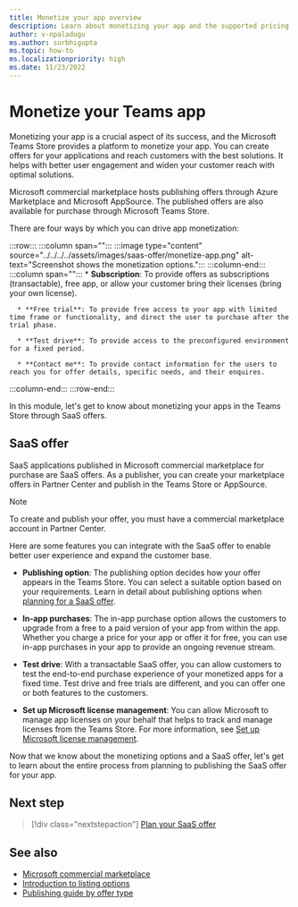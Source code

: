 ```yaml
---
title: Monetize your app overview
description: Learn about monetizing your app and the supported pricing models such as free trials, in-app purchases, and test drives. Learn in detail on monetizing your app through SaaS offers.
author: v-npaladugu
ms.author: surbhigupta
ms.topic: how-to
ms.localizationpriority: high
ms.date: 11/23/2022
---
```


# Monetize your Teams app


Monetizing your app is a crucial aspect of its success, and the Microsoft Teams Store provides a platform to monetize your app. 
You can create offers for your applications and reach customers with the best solutions. It helps with better user engagement and widen your customer reach with optimal solutions.

Microsoft commercial marketplace hosts publishing offers through Azure Marketplace and Microsoft AppSource. The published offers are also available for purchase through Microsoft Teams Store.

There are four ways by which you can drive app monetization:

:::row:::
   :::column span="":::
      :::image type="content" source="../../../../assets/images/saas-offer/monetize-app.png" alt-text="Screenshot shows the monetization options.":::
   :::column-end:::
   :::column span="":::
      * **Subscription**: To provide offers as subscriptions (transactable), free app, or allow your customer bring their licenses (bring your own license).

      * **Free trial**: To provide free access to your app with limited time frame or functionality, and direct the user to purchase after the trial phase.

      * **Test drive**: To provide access to the preconfigured environment for a fixed period.

      * **Contact me**: To provide contact information for the users to reach you for offer details, specific needs, and their enquires.
   :::column-end:::
:::row-end:::

 In this module, let's get to know about monetizing your apps in the Teams Store through SaaS offers.

## SaaS offer

SaaS applications published in Microsoft commercial marketplace for purchase are SaaS offers. As a publisher, you can create your marketplace offers in Partner Center and publish in the Teams Store or AppSource.

> [!NOTE]
> To create and publish your offer, you must have a commercial marketplace account in Partner Center.

Here are some features you can integrate with the SaaS offer to enable better user experience and expand the customer base.

* **Publishing option**: The publishing option decides how your offer appears in the Teams Store. You can select a suitable option based on your requirements. Learn in detail about publishing options when [planning for a SaaS offer](include-saas-offer.md).</br>

* **In-app purchases**: The in-app purchase option allows the customers to upgrade from a free to a paid version of your app from within the app. Whether you charge a price for your app or offer it for free, you can use in-app purchases in your app to provide an ongoing revenue stream. </br>

* **Test drive**: With a transactable SaaS offer, you can allow customers to test the end-to-end purchase experience of your monetized apps for a fixed time. Test drive and free trials are different, and you can offer one or both features to the customers.</br>

* **Set up Microsoft license management**: You can allow Microsoft to manage app licenses on your behalf that helps to track and manage licenses from the Teams Store. For more information, see [Set up Microsoft license management](create-saas-offer.md#set-up-microsoft-license-management).

Now that we know about the monetizing options and a SaaS offer, let's get to learn about the entire process from planning to publishing the SaaS offer for your app.

## Next step

> [!div class="nextstepaction"]
> [Plan your SaaS offer](include-saas-offer.md)

## See also

* [Microsoft commercial marketplace](/partner-center/marketplace/overview)
* [Introduction to listing options](/partner-center/marketplace/determine-your-listing-type)
* [Publishing guide by offer type](/partner-center/marketplace/publisher-guide-by-offer-type)
